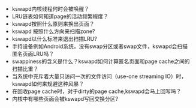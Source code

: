 - kswapd内核线程何时会被唤醒？
- LRU链表如何知道page的活动频繁程度？
- kswapd按照什么原则来换出页面？
- kswapd 按照什么方向来扫描zone?
- kswapd以什么标准来退出扫描LRU?
- 手持设备例如Android系统，没有swap分区或者swap文件，kswapd会扫描匿名页面LRU吗？
- swappiness的含义是什么？kswapd如何计算匿名页面和page cache之间的扫描比重？
- 当系统中充斥着大量只访问一次的文件访问（use-one streaming IO）时，kswapd如何来规避这种风暴？
- 在回收page cache时，对于dirty的page cache,kswapd会马上回写吗？
- 内核中有哪些页面会被kswapd写回交换分区?

